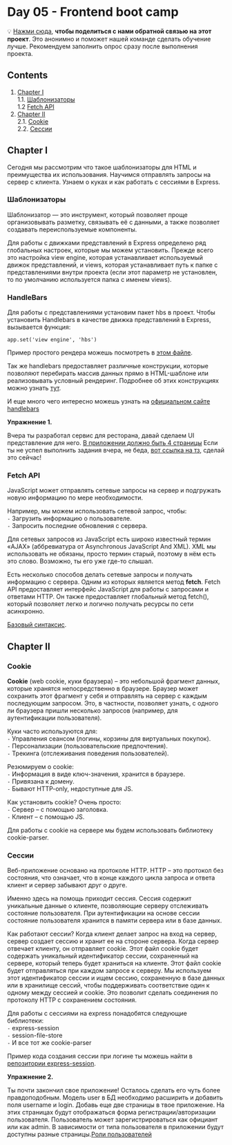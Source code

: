 #  Day 05 - Frontend boot camp

💡 [Нажми сюда](https://new.oprosso.net/p/4cb31ec3f47a4596bc758ea1861fb624), **чтобы поделиться с нами обратной связью на этот проект**. Это анонимно и поможет нашей команде сделать обучение лучше. Рекомендуем заполнить опрос сразу после выполнения проекта.

## Contents

1. [Chapter I](#chapter-i) \
   1.1. [Шаблонизаторы](#шаблонизаторы) \
   1.2 [Fetch API](#fetch-api) 
2. [Chapter II](#chapter-ii) \
   2.1. [Cookie](#cookie) \
   2.2. [Сессии](#сессии) 

## Chapter I
Сегодня мы рассмотрим что такое шаблонизаторы для HTML и преимущества их использования. Научимся отправлять запросы на сервер с клиента. Узнаем о куках и как работать с сессиями в Express.

### Шаблонизаторы
Шаблонизатор — это инструмент, который позволяет проще организовывать разметку, связывать её с данными, а также позволяет создавать переиспользуемые компоненты.

Для работы с движками представлений в Express определено ряд глобальных настроек, которые мы можем установить. Прежде всего это настройка view engine, которая устанавливает используемый движок представлений, и views, которая устанавливает путь к папке с представлениями внутри проекта (если этот параметр не установлен, то по умолчанию используется папка с именем views).

### HandleBars

Для работы с представлениями установим пакет hbs в проект.
Чтобы установить Handlebars в качестве движка представлений в Express, вызывается функция:
```
app.set('view engine', 'hbs')
```

Пример простого рендера можешь посмотреть в [этом файле](materials/simple_handlebars/app.js).

Так же handlebars предоставляет различные конструкции, которые позволяют перебирать массив данных прямо в HTML-шаблоне или реализовывать условный рендеринг. Подробнее об этих конструкциях можно узнать [тут](https://handlebarsjs.com/guide/builtin-helpers.html).

И еще много чего интересно можешь узнать на [официальном сайте handlebars](https://handlebarsjs.com/guide/)

**Упражнение 1.** 

Вчера ты разработал сервис для ресторана, давай сделаем UI представление для него. [В приложении должно быть 4 страницы](./src/chapter_1/Exercise_1.md)
Если ты не успел выполнить задания вчера, не беда, [вот ссылка на тз](./src/chapter_1/Exercise_1_TZ.md), сделай это сейчас!

### Fetch API

JavaScript может отправлять сетевые запросы на сервер и подгружать новую информацию по мере необходимости.

Например, мы можем использовать сетевой запрос, чтобы: \
`-` Загрузить информацию о пользователе. \
`-` Запросить последние обновления с сервера. 

Для сетевых запросов из JavaScript есть широко известный термин «AJAX» (аббревиатура от Asynchronous JavaScript And XML). XML мы использовать не обязаны, просто термин старый, поэтому в нём есть это слово. Возможно, ты его уже где-то слышал.

Есть несколько способов делать сетевые запросы и получать информацию с сервера.
Одним из которых является метод **fetch**. Fetch API предоставляет интерфейс JavaScript для работы с запросами и ответами HTTP. Он также предоставляет глобальный метод fetch(), который позволяет легко и логично получать ресурсы по сети асинхронно.

[Базовый синтаксис](./materials/Fetch.md).

## Chapter II

### Cookie

**Cookie** (web cookie, куки браузера) – это небольшой фрагмент данных, которые хранятся непосредственно в браузере. Браузер может сохранить этот фрагмент у себя и отправлять на сервер с каждым последующим запросом. Это, в частности, позволяет узнать, с одного ли браузера пришли несколько запросов (например, для аутентификации пользователя). 

Куки часто используются для: \
`-` Управления сеансом (логины, корзины для виртуальных покупок). \
`-` Персонализации (пользовательские предпочтения). \
`-` Трекинга (отслеживания поведения пользователей).

Резюмируем о cookie: \
`-` Информация в виде ключ-значения, хранится в браузере. \
`-` Привязана к домену. \
`-` Бывают HTTP-only, недоступные для JS.

Как установить cookie? Очень просто: \
`-` Сервер – с помощью заголовка. \
`-` Клиент – с помощью JS.

Для работы с cookie на сервере мы будем использовать библиотеку cookie-parser.

### Сессии

Веб-приложение основано на протоколе HTTP. HTTP – это протокол без состояния, что означает, что в конце каждого цикла запроса и ответа клиент и сервер забывают друг о друге.

Именно здесь на помощь приходит сессия. Сессия содержит уникальные данные о клиенте, позволяющие серверу отслеживать состояние пользователя. При аутентификации на основе сессии состояние пользователя хранится в памяти сервера или в базе данных.

Как работают сессии?
Когда клиент делает запрос на вход на сервер, сервер создает сессию и хранит ее на стороне сервера. Когда сервер отвечает клиенту, он отправляет cookie. Этот файл cookie будет содержать уникальный идентификатор сессии, сохраненный на сервере, который теперь будет храниться на клиенте. Этот файл cookie будет отправляться при каждом запросе к серверу.
Мы используем этот идентификатор сессии и ищем сессию, сохраненную в базе данных или в хранилище сессий, чтобы поддерживать соответствие один к одному между сессией и cookie. Это позволит сделать соединения по протоколу HTTP с сохранением состояния.

Для работы с сессиями на express понадобятся следующие библиотеки: \
`-` express-session \
`-` session-file-store \
`-` И все тот же cookie-parser

Пример кода создания сессии при логине ты можешь найти в [репозитории express-session](https://github.com/expressjs/session).

**Упражнение 2.** 

Ты почти закончил свое приложение! Осталось сделать его чуть более правдоподобным. Модель user в БД необходимо расширить и добавить поля username и login. Добавь еще две страницы в твое приложение. На этих страницах будут отображаться форма регистрации/авторизации пользователя. Пользователь может зарегистрироваться как официант или как admin. В зависимости от типа пользователя в приложении будут доступны разные страницы.[Роли пользователей](./src/chapter_2/Exercise_2.md)

